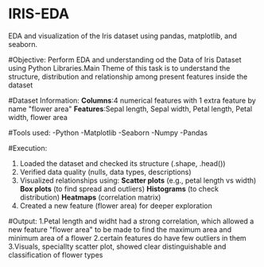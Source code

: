# IRIS-EDA
EDA and visualization of the Iris dataset using pandas, matplotlib, and seaborn.

#Objective:
Perform EDA and understanding od the Data of Iris Dataset using Python Libraries.Main Theme of this task is to understand the structure, distribution and relationship among present features inside the dataset

#Dataset Information:
**Columns**:4 numerical features with 1 extra feature by name "flower area"
**Features**:Sepal length, Sepal width, Petal length, Petal width, flower area

#Tools used:
-Python
-Matplotlib
-Seaborn
-Numpy
-Pandas

#Execution:
1. Loaded the dataset and checked its structure (.shape, .head())
2. Verified data quality (nulls, data types, descriptions)
3. Visualized relationships using:
**Scatter plots** (e.g., petal length vs width)
**Box plots** (to find spread and outliers)
**Histograms** (to check distribution)
**Heatmaps** (correlation matrix)
5. Created a new feature (flower area) for deeper exploration

#Output:
1.Petal length and widht had a strong correlation, which allowed a new feature "flower area" to be made to find the maximum area and minimum area of a flower
2.certain features do have few outliers in them
3.Visuals, speciallty scatter plot, showed clear distinguishable and classification of flower types
